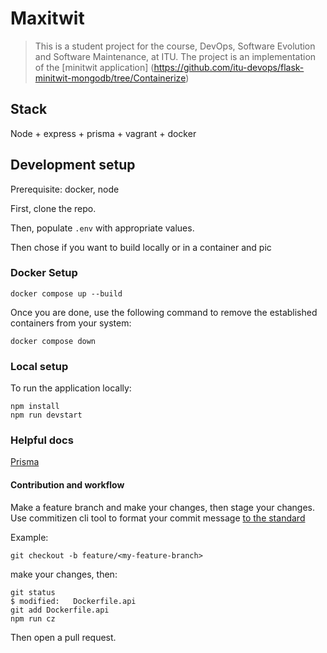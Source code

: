 # Maxitwit
> This is a student project for the course, DevOps, Software Evolution and Software Maintenance, at ITU.
The project is an implementation of the [minitwit application] (https://github.com/itu-devops/flask-minitwit-mongodb/tree/Containerize)

## Stack

Node + express + prisma + vagrant + docker

## Development setup

Prerequisite: docker, node

First, clone the repo.

Then, populate ```.env``` with appropriate values. 

Then chose if you want to build locally or in a container and pic

### Docker Setup

```
docker compose up --build
```

Once you are done, use the following command to remove the established containers from your system:

```
docker compose down
```

### Local setup

To run the application locally:

```
npm install
npm run devstart 
```

### Helpful docs

[Prisma](https://www.prisma.io/docs)


#### Contribution and workflow

Make a feature branch and make your changes, then stage your changes. Use commitizen cli tool to format your commit message [to the standard](https://www.conventionalcommits.org/en/v1.0.0/#summary)

Example:

```
git checkout -b feature/<my-feature-branch>
```

make your changes, then:

```
git status
$ modified:   Dockerfile.api
git add Dockerfile.api
npm run cz
```

Then open a pull request.
